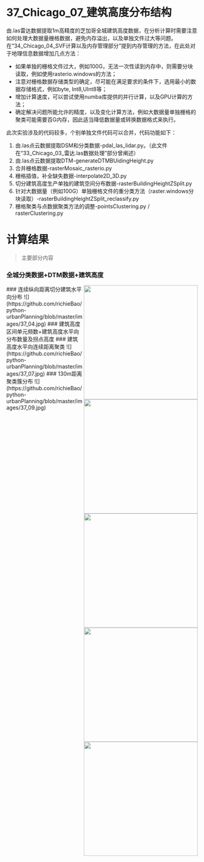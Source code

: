 # 37_Chicago_07_建筑高度分布结构
由.las雷达数据提取1m高精度的芝加哥全城建筑高度数据，在分析计算时需要注意如何处理大数据量栅格数据，避免内存溢出，以及单独文件过大等问题。在“34_Chicago_04_SVF计算以及内存管理部分”提到内存管理的方法，在此处对于地理信息数据增加几点方法：
* 如果单独的栅格文件过大，例如100G，无法一次性读到内存中，则需要分块读取，例如使用rasterio.windows的方法；
* 注意对栅格数据存储类型的确定，尽可能在满足要求的条件下，选用最小的数据存储格式，例如byte, Int8,UInt8等；
* 增加计算速度，可以尝试使用numba库提供的并行计算，以及GPU计算的方法；
* 确定解决问题所能允许的精度，以及变化计算方法，例如大数据量单独栅格的聚类可能需要百G内存，因此适当降低数据量或转换数据格式来执行。

此次实验涉及的代码较多，个别单独文件代码可以合并，代码功能如下：
1. 由.las点云数据提取DSM和分类数据-pdal_las_lidar.py。（此文件在“33_Chicago_03_雷达.las数据处理”部分曾阐述）
2. 由.las点云数据提取DTM-generateDTMBUidingHeight.py
3. 合并栅格数据-rasterMosaic_rasterio.py
4. 栅格插值，补全缺失数据-interpolate2D_3D.py
5. 切分建筑高度生产单独的建筑空间分布数据-rasterBuildingHeightZSplit.py
6. 针对大数据量（例如100G）单独栅格文件的重分类方法（raster.windows分块读取）-rasterBuildingHeightZSplit_reclassify.py
7. 栅格聚类与点数据聚类方法的调整-pointsClustering.py / rasterClustering.py

# 计算结果
> 主要部分内容
### 全城分类数据+DTM数据+建筑高度
<img src="https://github.com/richieBao/python-urbanPlanning/blob/master/images/37_01.png" width="300" align="right">
<img src="https://github.com/richieBao/python-urbanPlanning/blob/master/images/37_02.png" width="300" align="right">
<img src="https://github.com/richieBao/python-urbanPlanning/blob/master/images/37_03.png" width="300" align="right">
### 连续纵向距离切分建筑水平向分布
![](https://github.com/richieBao/python-urbanPlanning/blob/master/images/37_04.jpg)
### 建筑高度区间单元频数+建筑高度水平向分布数量及拐点高度
<img src="https://github.com/richieBao/python-urbanPlanning/blob/master/images/37_05.jpg" width="300" align="right">
<img src="https://github.com/richieBao/python-urbanPlanning/blob/master/images/37_026.png" width="300" align="right">
### 建筑高度水平向连续距离聚类
![](https://github.com/richieBao/python-urbanPlanning/blob/master/images/37_07.jpg)
### 130m距离聚类簇分布
![](https://github.com/richieBao/python-urbanPlanning/blob/master/images/37_09.jpg)
